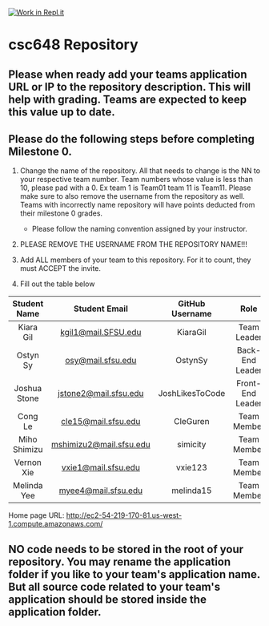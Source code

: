 [![Work in Repl.it](https://classroom.github.com/assets/work-in-replit-14baed9a392b3a25080506f3b7b6d57f295ec2978f6f33ec97e36a161684cbe9.svg)](https://classroom.github.com/online_ide?assignment_repo_id=4846139&assignment_repo_type=AssignmentRepo)
# csc648 Repository

## Please when ready add your teams application URL or IP to the repository description. This will help with grading. Teams are expected to keep this value up to date.

## Please do the following steps before completing Milestone 0.
1. Change the name of the repository. All that needs to change is the NN to your respective team number. Team numbers whose value is less than 10, please pad with a 0. Ex team 1 is Team01 team 11 is Team11. Please make sure to also remove the username from the repository as well. Teams with incorrectly name repository will have points deducted from their milestone 0 grades.
      - Please follow the naming convention assigned by your instructor.

1. PLEASE REMOVE THE USERNAME FROM THE REPOSITORY NAME!!!

2. Add ALL members of your team to this repository. For it to count, they must ACCEPT the invite.

3. Fill out the table below


| Student Name | Student Email | GitHub Username | Role |
|    :---:     |     :---:     |     :---:       | :---: |
| Kiara Gil      |  kgil1@mail.SFSU.edu              | KiaraGil                | Team Leader | 
| Ostyn Sy      | osy@mail.sfsu.edu               | OstynSy                | Back-End Leader | 
| Joshua Stone      |  jstone2@mail.sfsu.edu              | JoshLikesToCode                | Front-End Leader |
| Cong Le     | cle15@mail.sfsu.edu              | CleGuren                 | Team Member | 
| Miho Shimizu      | mshimizu2@mail.sfsu.edu              | simicity                | Team Member | 
| Vernon Xie      | vxie1@mail.sfsu.edu               | vxie123                | Team Member |
| Melinda Yee     | myee4@mail.sfsu.edu               | melinda15              | Team Member |

Home page URL: http://ec2-54-219-170-81.us-west-1.compute.amazonaws.com/
## NO code needs to be stored in the root of your repository. You may rename the application folder if you like to your team's application name. But all source code related to your team's application should be stored inside the application folder.
